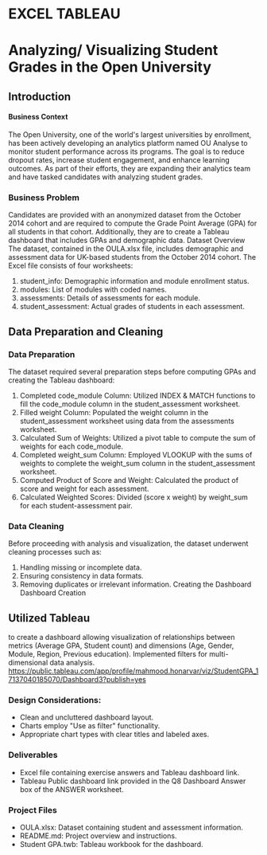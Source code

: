 # EXCEL TABLEAU
# Analyzing/ Visualizing Student Grades in the Open University

## Introduction
#### Business Context
The Open University, one of the world's largest universities by enrollment, has been actively developing an analytics platform named OU Analyse to monitor student performance across its programs. The goal is to reduce dropout rates, increase student engagement, and enhance learning outcomes. As part of their efforts, they are expanding their analytics team and have tasked candidates with analyzing student grades.
### Business Problem
Candidates are provided with an anonymized dataset from the October 2014 cohort and are required to compute the Grade Point Average (GPA) for all students in that cohort. Additionally, they are to create a Tableau dashboard that includes GPAs and demographic data.
Dataset Overview
The dataset, contained in the OULA.xlsx file, includes demographic and assessment data for UK-based students from the October 2014 cohort. The Excel file consists of four worksheets:
1. student_info: Demographic information and module enrollment status.
2. modules: List of modules with coded names.
3. assessments: Details of assessments for each module.
4. student_assessment: Actual grades of students in each assessment.
## Data Preparation and Cleaning
### Data Preparation
The dataset required several preparation steps before computing GPAs and creating the Tableau dashboard:
1. Completed code_module Column: Utilized INDEX & MATCH functions to fill the code_module column in the student_assessment worksheet.
2. Filled weight Column: Populated the weight column in the student_assessment worksheet using data from the assessments worksheet.
3. Calculated Sum of Weights: Utilized a pivot table to compute the sum of weights for each code_module.
4. Completed weight_sum Column: Employed VLOOKUP with the sums of weights to complete the weight_sum column in the student_assessment worksheet.
5. Computed Product of Score and Weight: Calculated the product of score and weight for each assessment.
6. Calculated Weighted Scores: Divided (score x weight) by weight_sum for each student-assessment pair.
### Data Cleaning
Before proceeding with analysis and visualization, the dataset underwent cleaning processes such as:
1. Handling missing or incomplete data.
2. Ensuring consistency in data formats.
3. Removing duplicates or irrelevant information.
Creating the Dashboard
Dashboard Creation
## Utilized Tableau 
to create a dashboard allowing visualization of relationships between metrics (Average GPA, Student count) and dimensions (Age, Gender, Module, Region, Previous education). Implemented filters for multi-dimensional data analysis.
https://public.tableau.com/app/profile/mahmood.honarvar/viz/StudentGPA_17137040185070/Dashboard3?publish=yes
### Design Considerations:
* Clean and uncluttered dashboard layout.
* Charts employ "Use as filter" functionality.
* Appropriate chart types with clear titles and labeled axes.
### Deliverables
* Excel file containing exercise answers and Tableau dashboard link.
* Tableau Public dashboard link provided in the Q8 Dashboard Answer box of the ANSWER worksheet.
### Project Files
* OULA.xlsx: Dataset containing student and assessment information.
* README.md: Project overview and instructions.
* Student GPA.twb: Tableau workbook for the dashboard.



